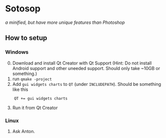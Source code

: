 # Sotosop
_a minified, but have more unique features than Photoshop_

## How to setup
### Windows
0. Download and install Qt Creator with Qt Support (Hint: Do not install Android support and other uneeded support. Should only take ~10GB or something.)
1. run `qmake -project`
2. Add `gui widgets charts` to `QT` (under `INCLUDEPATH`). Should be something like this
```
    QT += gui widgets charts
```
3. Run it from Qt Creator

### Linux
1. Ask Anton.